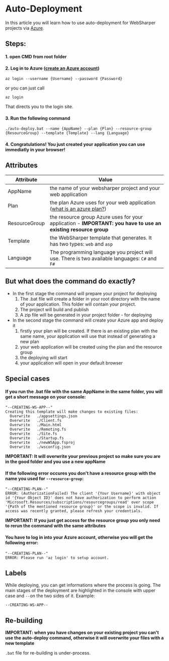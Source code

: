 # Auto-Deployment
In this article you will learn how to use auto-deployment for WebSharper projects via [Azure](https://azure.microsoft.com/en-us/).
## Steps:
#### 1. open CMD from root folder
#### 2. Log in to Azure ([create an Azure account](https://docs.microsoft.com/en-us/learn/modules/create-an-azure-account/))
```
az login --username {Username} --password {Password}
```
or you can just call
```
az login
```
That directs you to the login site.
#### 3. Run the following command
```
./auto-deploy.bat --name {AppName} --plan {Plan} --resource-group {ResourceGroup} --template {Template} --lang {Language}
```
#### 4. Congratulations! You just created your application you can use immediatly in your browser!
## Attributes

Attribute | Value
----------|------
AppName | the name of your websharper project and your web application
Plan | the plan Azure uses for your web application ([what is an azure plan?](https://docs.microsoft.com/en-us/partner-center/azure-plan-get-started))
ResourceGroup | the resource group Azure uses for your application - **IMPORTANT: you have to use an existing resource group**
Template | the WebSharper template that generates. It has two types: `web` and `asp`
Language | The programming language you project will use. There is two available languages: `C#` and `F#`

## But what does the command do exactly?
* In the first stage the command will prepare your project for deploying
  1. The .bat file will create a folder in your root directory with the name of your application. This folder will contain your project.
  2. The project will build and publish
  3. A zip file will be generated in your project folder - for deploying
* In the second stage the command will create your Azure app and deploy it
  1. firstly your plan will be created. If there is an existing plan with the same name, your application will use that instead of generating a new plan
  2. your web application will be created using the plan and the resource group
  3. the deploying will start
  4. your application will open in your default browser
## Special cases
#### If you run the .bat file with the same AppName in the same folder, you will get a short message on your console:
```
"--CREATING-WS-APP--"
Creating this template will make changes to existing files:
  Overwrite   ./appsettings.json
  Overwrite   ./Client.fs
  Overwrite   ./Main.html
  Overwrite   ./Remoting.fs
  Overwrite   ./Site.fs
  Overwrite   ./Startup.fs
  Overwrite   ./newWSApp.fsproj
  Overwrite   ./wsconfig.json
```
**IMPORTANT: It will overwrite your previous project so make sure you are in the good folder and you use a new appName**
#### If the following error occures you don't have a resource group with the name you used for `--resource-group`:
```
"--CREATING-PLAN--"
ERROR: (AuthorizationFailed) The client '{Your Username}' with object id '{Your Object ID}' does not have authorization to perform action 'Microsoft.Resources/subscriptions/resourcegroups/read' over scope '{Path of the mentioned resource group}' or the scope is invalid. If access was recently granted, please refresh your credentials.
```
**IMPORTANT: If you just get access for the resource group you only need to rerun the command with the same attributes**
#### You have to log in into your Azure account, otherwise you will get the following error:
```
"--CREATING-PLAN--"
ERROR: Please run 'az login' to setup account.
```
## Labels
While deploying, you can get informations where the process is going. The main stages of the deployment are highlighted in the console with upper case and `--`on the two sides of it. Example:
```
--CREATING-WS-APP--
```
## Re-building
**IMPORTANT: when you have changes on your existing project you can't use the auto-deploy command, otherwise it will overwrite your files with a new template**

`.bat` file for re-building is under-process.
